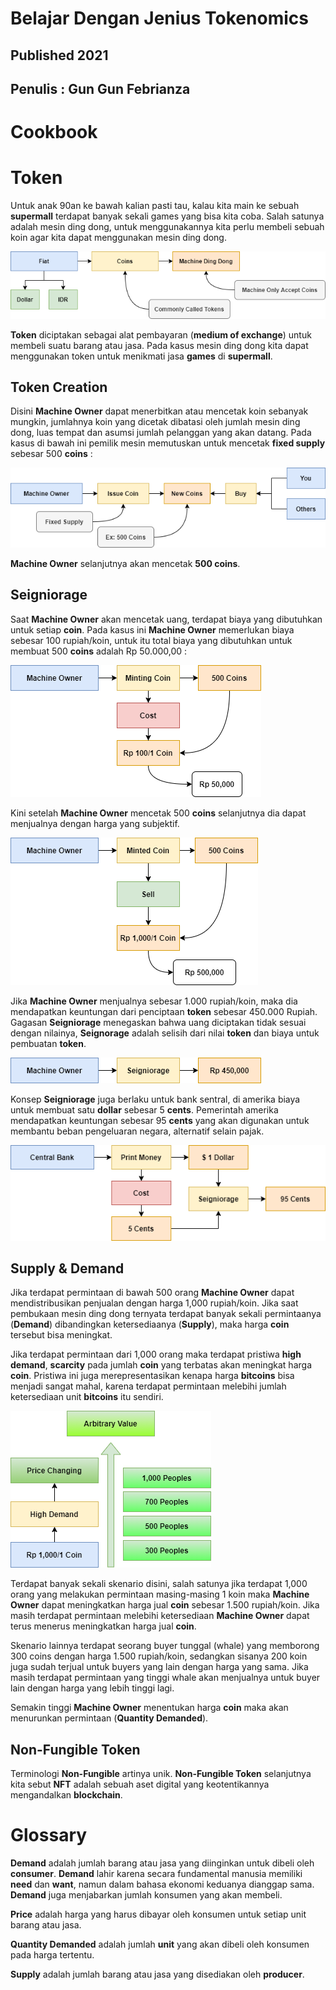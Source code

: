# Belajar Dengan Jenius Tokenomics

## Published 2021

## Penulis : Gun Gun Febrianza

# Cookbook



# Token

Untuk anak 90an ke bawah kalian pasti tau, kalau kita main ke sebuah **supermall** terdapat banyak sekali games yang bisa kita coba. Salah satunya adalah mesin ding dong, untuk menggunakannya kita perlu membeli sebuah koin agar kita dapat menggunakan mesin ding dong.

<img src="../assets/Tokens1.png" style="zoom:100%;" />

**Token** diciptakan sebagai alat pembayaran (**medium of exchange**) untuk membeli suatu barang atau jasa. Pada kasus mesin ding dong kita dapat menggunakan token untuk menikmati jasa **games** di **supermall**.

## Token Creation

Disini **Machine Owner** dapat menerbitkan atau mencetak koin sebanyak mungkin, jumlahnya koin yang dicetak dibatasi oleh jumlah mesin ding dong, luas tempat dan asumsi jumlah pelanggan yang akan datang. Pada kasus di bawah ini pemilik mesin memutuskan untuk mencetak **fixed supply** sebesar 500 **coins** : 

<img src="../assets/Tokens2.png" style="zoom:100%;" />

**Machine Owner** selanjutnya akan mencetak **500 coins**.

## Seigniorage

Saat **Machine Owner** akan mencetak uang, terdapat biaya yang dibutuhkan untuk setiap **coin**. Pada kasus ini **Machine Owner** memerlukan biaya sebesar 100 rupiah/koin, untuk itu total biaya yang dibutuhkan untuk membuat 500 **coins** adalah Rp 50.000,00 :

<img src="../assets/Seigniorage1.png" style="zoom:100%;" />

Kini setelah **Machine Owner** mencetak 500 **coins** selanjutnya dia dapat menjualnya dengan harga yang subjektif. 

<img src="../assets/Seigniorage2.png" style="zoom:100%;" />

Jika **Machine Owner** menjualnya sebesar 1.000 rupiah/koin, maka dia mendapatkan keuntungan dari penciptaan **token** sebesar 450.000 Rupiah. Gagasan **Seigniorage** menegaskan bahwa uang diciptakan tidak sesuai dengan nilainya, **Seignorage** adalah selisih dari nilai **token** dan biaya untuk pembuatan **token**.

<img src="../assets/Seigniorage3.png" style="zoom:100%;" />

Konsep **Seigniorage** juga berlaku untuk bank sentral, di amerika biaya untuk membuat satu **dollar** sebesar 5 **cents**. Pemerintah amerika mendapatkan keuntungan sebesar 95 **cents** yang akan digunakan untuk membantu beban pengeluaran negara, alternatif selain pajak.

<img src="../assets/Seigniorage4.png" style="zoom:100%;" />

## Supply & Demand

Jika terdapat permintaan di bawah 500 orang **Machine Owner** dapat mendistribusikan penjualan dengan harga 1,000 rupiah/koin. Jika saat pembukaan mesin ding dong ternyata terdapat banyak sekali permintaanya (**Demand**) dibandingkan ketersediaanya (**Supply**), maka harga **coin** tersebut bisa meningkat. 

Jika terdapat permintaan dari 1,000 orang maka terdapat pristiwa **high demand**, **scarcity** pada jumlah **coin** yang terbatas akan meningkat harga **coin**. Pristiwa ini juga merepresentasikan kenapa harga **bitcoins** bisa menjadi sangat mahal, karena terdapat permintaan melebihi jumlah ketersediaan unit **bitcoins** itu sendiri.

<img src="../assets/Supply&Demand.png" style="zoom:100%;" />

Terdapat banyak sekali skenario disini, salah satunya jika terdapat 1,000 orang yang melakukan permintaan masing-masing 1 koin maka **Machine Owner** dapat meningkatkan harga jual **coin** sebesar 1.500 rupiah/koin. Jika masih terdapat permintaan melebihi ketersediaan **Machine Owner** dapat terus menerus meningkatkan harga jual **coin**.

Skenario lainnya terdapat seorang buyer tunggal (whale) yang memborong 300 coins dengan harga 1.500 rupiah/koin, sedangkan sisanya 200 koin juga sudah terjual untuk buyers yang lain dengan harga yang sama. Jika masih terdapat permintaan yang tinggi whale akan menjualnya untuk buyer lain dengan harga yang lebih tinggi lagi.

Semakin tinggi **Machine Owner** menentukan harga **coin** maka akan menurunkan permintaan (**Quantity Demanded**).



## Non-Fungible Token

Terminologi **Non-Fungible** artinya unik. **Non-Fungible Token** selanjutnya kita sebut **NFT** adalah sebuah aset digital yang keotentikannya mengandalkan **blockchain**. 

# Glossary

**Demand** adalah jumlah barang atau jasa yang diinginkan untuk dibeli oleh **consumer**. **Demand** lahir karena secara fundamental manusia memiliki **need** dan **want**, namun dalam bahasa ekonomi keduanya dianggap sama. **Demand** juga menjabarkan jumlah konsumen yang akan membeli.

**Price** adalah harga yang harus dibayar oleh konsumen untuk setiap unit barang atau jasa. 

**Quantity Demanded** adalah jumlah **unit** yang akan dibeli oleh konsumen pada harga tertentu.

**Supply** adalah jumlah barang atau jasa yang disediakan oleh **producer**.

